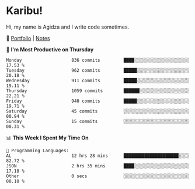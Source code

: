 # Karibu!
Hi, my name is Agidza and I write code sometimes.

🫧 [Portfolio](https://lynnagidza.github.io/) | [Notes](https://medium.com/me/stories/public)

<!--START_SECTION:waka-->
📅 **I'm Most Productive on Thursday** 

```text
Monday                   836 commits         ████░░░░░░░░░░░░░░░░░░░░░   17.53 % 
Tuesday                  962 commits         █████░░░░░░░░░░░░░░░░░░░░   20.18 % 
Wednesday                911 commits         █████░░░░░░░░░░░░░░░░░░░░   19.11 % 
Thursday                 1059 commits        ██████░░░░░░░░░░░░░░░░░░░   22.21 % 
Friday                   940 commits         █████░░░░░░░░░░░░░░░░░░░░   19.71 % 
Saturday                 45 commits          ░░░░░░░░░░░░░░░░░░░░░░░░░   00.94 % 
Sunday                   15 commits          ░░░░░░░░░░░░░░░░░░░░░░░░░   00.31 % 
```


📊 **This Week I Spent My Time On** 

```text
💬 Programming Languages: 
AL                       12 hrs 28 mins      █████████████████████░░░░   82.72 % 
JSON                     2 hrs 35 mins       ████░░░░░░░░░░░░░░░░░░░░░   17.18 % 
Other                    0 secs              ░░░░░░░░░░░░░░░░░░░░░░░░░   00.10 % 
```


<!--END_SECTION:waka-->
<!--#### 💟 **Digital Swag**
[![@agidza's Holopin board](https://holopin.me/agidza)](https://holopin.io/@agidza)
